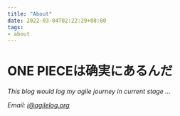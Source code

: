 ```yaml
---
title: "About"
date: 2022-03-04T02:22:29+08:00
tags:
- about
---
```


# ONE PIECEは确実にあるんだ

*This blog would log my agile journey in current stage ...*

*Email: i@agilelog.org*

# 

